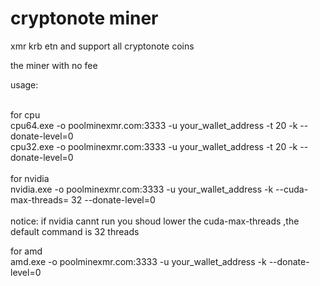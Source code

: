 # cryptonote miner

xmr krb etn and support all cryptonote coins </br>

the miner with no fee</br>

usage:</br></br>

for cpu</br>
cpu64.exe -o poolminexmr.com:3333 -u your_wallet_address -t 20 -k --donate-level=0</br>
cpu32.exe -o poolminexmr.com:3333 -u your_wallet_address -t 20 -k --donate-level=0</br></br>
for nvidia</br>
nvidia.exe -o poolminexmr.com:3333 -u your_wallet_address -k --cuda-max-threads= 32 --donate-level=0</br></br>
notice: if nvidia cannt run you shoud lower the cuda-max-threads ,the default command is 32 threads</br>

for amd</br>
amd.exe -o poolminexmr.com:3333 -u your_wallet_address -k --donate-level=0 



